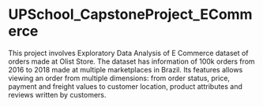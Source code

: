 # UPSchool_CapstoneProject_ECommerce

This project involves Exploratory Data Analysis of E Commerce dataset of orders made at Olist Store. The dataset has information of 100k orders from 2016 to 2018 made at multiple marketplaces in Brazil. Its features allows viewing an order from multiple dimensions: from order status, price, payment and freight values to customer location, product attributes and reviews written by customers. 
